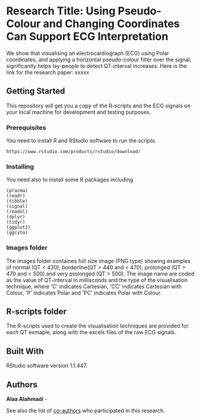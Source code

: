 # Research Title: Using Pseudo-Colour and Changing Coordinates Can Support ECG Interpretation

We show that visualising an electrocardiograph (ECG) using Polar coordinates, and applying a horizontal pseudo-colour filter over the signal, significantly helps lay-people to detect QT-interval increases. Here is the link for the research paper: xxxxx

## Getting Started

This repository will get you a copy of the R-scripts and the ECG signals on your local machine for development and testing purposes. 

### Prerequisites

You need to install R and RStudio software to run the scripts.

```
https://www.rstudio.com/products/rstudio/download/
```

### Installing

You need also to install some R packages including  

```
(pracma)
(readr)
(tibble)
(signal)
(readxl)
(dplyr)
(tidyr)
(ggplot2)
(ggcyto)
```

### Images folder

The images folder containes full size image (PNG type) showing examples of normal
(QT < 430), borderline(QT > 440 and < 470), prolonged (QT > 470 and < 500) and very prolonged (QT > 500). 
The image name are coded as the value of QT-interval in millisconds and the type of the visualisation technique, where 'C' indicates Cartesian, 'CC' indicates Cartesian with Colour, 'P' indicates Polar and 'PC' indicates Polar with Colour.

## R-scripts folder

The R-scripts used to create the visualisation techniques are provided for each QT exmaple, along with the excels files of the raw ECG signals. 

## Built With
RStudio software version 1.1.447.

## Authors

**Alaa Alahmadi** - 

See also the list of [co-authors](xxxx) who participated in this research.


